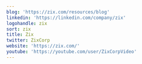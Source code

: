 ```yaml
---
blog: 'https://zix.com/resources/blog'
linkedin: 'https://linkedin.com/company/zix'
logohandle: zix
sort: zix
title: Zix
twitter: ZixCorp
website: 'https://zix.com/'
youtube: 'https://youtube.com/user/ZixCorpVideo'
---
```

